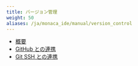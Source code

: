 ```yaml
---
title: バージョン管理
weight: 50
aliases: /ja/monaca_ide/manual/version_control
---
```


- [概要](introduction/)
- [GitHub との連携](github_integration/)
- [Git SSH との連携](git_ssh_integration/)
